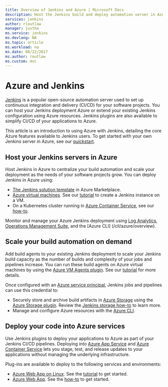 ```yaml
---
title: Overview of Jenkins and Azure | Microsoft Docs
description: Host the Jenkins build and deploy automation server in Azure and use Azure compute and storage resources to extend your continous integration and deployment (CI/CD) pipelines.
services: jenkins
author: rloutlaw
manager: justhe
ms.service: jenkins
ms.devlang: NA
ms.topic: article
ms.workload: na
ms.date: 08/22/2017
ms.author: routlaw
ms.custom: mvc
---
```


# Azure and Jenkins

[Jenkins](https://jenkins.io/) is a popular open-source automation server used to set up continuous integration and delivery (CI/CD) for your software projects. You can host your Jenkins deployment Azure or extend your existing Jenkins configuration using Azure resources. Jenkins plugins are also available to simplify CI/CD of your applications to Azure.

This article is an introduction to using Azure with Jenkins, detailing the core Azure features available to Jenkins users. To get started with your own Jenkins server in Azure, see our [quickstart](install-jenkins-solution-template.md).

## Host your Jenkins servers in Azure

Host Jenkins in Azure to centralize your build automation and scale your deployment as the needs of your software projects grow. You can deploy Jenkins in Azure using:
 
- [The Jenkins solution template](install-jenkins-solution-template.md) in Azure Marketplace.
- [Azure virtual machines](/azure/virtual-machines/linux/overview). See our [tutorial](/azure/virtual-machines/linux/tutorial-jenkins-github-docker-cicd) to create a Jenkins instance on a VM.
- On a Kubernetes cluster running in [Azure Container Service](/azure/container-service/kubernetes/container-service-kubernetes-walkthrough), see our [how-to](/azure/container-service/kubernetes/container-service-kubernetes-jenkin).

Monitor and manage your Azure Jenkins deployment using [Log Analytics](/azure/log-analytics/log-analytics-overview), [Operations Management Suite](/azure/operations-management-suite/operations-management-suite-overview), and the [Azure CLI] (/cli/azure/overview).

## Scale your build automation on demand

Add build agents to your existing Jenkins deployment to scale your Jenkins build capacity as the number of builds and complexity of your jobs and pipelines increase. You can run these build agents on Azure virtual machines by using the [Azure VM Agents plugin](jenkins-azure-vm-agents.md). See our [tutorial](/azure/jenkins/jenkins-azure-vm-agents) for more details.

Once configured with an [Azure service principal](/azure/azure-resource-manager/resource-group-overview), Jenkins jobs and pipelines can use this credential to:

- Securely store and archive build artifacts in [Azure Storage](/azure/storage/common/storage-introduction) using the [Azure Storage plugin](https://plugins.jenkins.io/windows-azure-storage). Review the [Jenkins storage how-to](/azure/storage/common/storage-java-jenkins-continuous-integration-solution) to learn more.
- Manage and configure Azure resources with the [Azure CLI](/azure/jenkins/execute-cli-jenkins-pipeline).

## Deploy your code into Azure services

Use Jenkins plugins to deploy your applications to Azure as part of your Jenkins CI/CD pipelines. Deploying into [Azure App Service](/azure/app-service-web/) and [Azure Container Service](/azure/container-service/kubernetes/) lets you stage, test, and release updates to your applications without managing the underlying infrastructure.

 Plug-ins are available to deploy to the following services and environments:

- [Azure Web App on Linux](/azure/app-service-web/app-service-linux-intro). See the [tutorial](java-deploy-webapp-tutorial.md) to get started.
- [Azure Web App](/azure/app-service/app-service-web-overview). See the [how-to](deploy-Jenkins-app-service-plugin.md) to get started.

